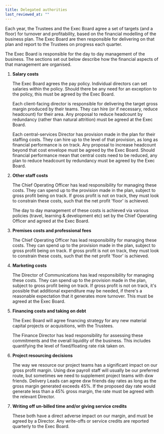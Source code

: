 ```yaml
---
title: Delegated authorities
last_reviewed_at: ""
---
```


Each year, the Trustees and the Exec Board agree a set of targets (and a floor)
for turnover and profitability, based on the financial modelling of the business
plan. The Exec Board are then responsible for delivering on that plan and report
to the Trustees on progress each quarter.

The Exec Board is responsible for the day to day management of the business. The
sections set out below describe how the financial aspects of that management are
organised.

1. **Salary costs**

   The Exec Board agrees the pay policy. Individual directors can set salaries
   within the policy. Should there be any need for an exception to the policy,
   this must be agreed by the Exec Board.

   Each client-facing director is responsible for delivering the target gross
   margin produced by their teams. They can hire (or if necessary, reduce
   headcount) for their area. Any proposal to reduce headcount by redundancy
   (rather than natural attrition) must be agreed at the Exec Board.

   Each central-services Director has provision made in the plan for their
   staffing costs. They can hire up to the level of that provision, as long as
   financial performance is on track. Any proposal to increase headcount beyond
   that cost envelope must be agreed by the Exec Board. Should financial
   performance mean that central costs need to be reduced, any plan to reduce
   headcount by redundancy must be agreed by the Exec Board.

2. **Other staff costs**

   The Chief Operating Officer has lead responsibility for managing these costs.
   They can spend up to the provision made in the plan, subject to gross profit
   being on track. If gross profit is not on track, they must look to constrain
   these costs, such that the net profit 'floor' is achieved.

   The day to day management of these costs is achieved via various policies
   (travel, learning & development etc) set by the Chief Operating Officer and
   agreed at the Exec Board.

3. **Premises costs and professional fees**

   The Chief Operating Officer has lead responsibility for managing these costs.
   They can spend up to the provision made in the plan, subject to gross profit
   being on track. If gross profit is not on track, they must look to constrain
   these costs, such that the net profit 'floor' is achieved.

4. **Marketing costs**

   The Director of Communications has lead responsibility for managing these
   costs. They can spend up to the provision made in the plan, subject to gross
   profit being on track. If gross profit is not on track, it's possible that
   additional expenditure may be needed, if there's a reasonable expectation
   that it generates more turnover. This must be agreed at the Exec Board.

5. **Financing costs and taking on debt**

   The Exec Board will agree financing strategy for any new material capital
   projects or acquisitions, with the Trustees.

   The Finance Director has lead responsibility for assessing these commitments
   and the overall liquidity of the business. This includes quantifying the
   level of fixed/floating rate risk taken on.

6. **Project resourcing decisions**

   The way we resource our project teams has a significant impact on our gross
   profit margin. Using dxw payroll staff will usually be our preferred route,
   but sometimes we need to supplement project teams with dxw friends. Delivery
   Leads can agree dxw friends day rates as long as the gross margin generated
   exceeds 45%. If the proposed day rate would generate less than a 45% gross
   margin, the rate must be agreed with the relevant Director.

7. **Writing off un-billed time and/or giving service credits**

   These both have a direct adverse impact on our margin, and must be agreed by
   a Director. Any write-offs or service credits are reported quarterly to the
   Exec Board.
